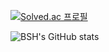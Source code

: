 [![Solved.ac
프로필](http://mazassumnida.wtf/api/v2/generate_badge?boj=byj9402)](https://solved.ac/byj9402)

![BSH's GitHub stats](https://github-readme-stats.vercel.app/api?username=byj9402&show_icons=true&theme=dark)
